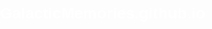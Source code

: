 # GalacticMemories.github.io
<!DOCTYPE html>
<html lang="en">
<head>
    <meta charset="UTF-8">
    <meta name="viewport" content="width=device-width, initial-scale=1.0">
    <title>Digital HunterZ</title>
    <style>
        body {
            background-image: url('galaxy.jpg');
            color: white;
            font-family: 'Arial', sans-serif;
            margin: 0;
            padding: 0;
        }

        .container {
            width: 100%;
            max-width: 1200px;
            margin: 0 auto;
            padding: 20px;
        }

        header {
            display: flex;
            justify-content: space-between;
            align-items: center;
        }

        nav ul {
            list-style: none;
            display: flex;
            gap: 20px;
        }

        nav a {
            color: white;
            text-decoration: none;
        }

        #hero {
            text-align: center;
            margin-top: 50px;
        }

        #dynamicPhotos {
            display: flex;
            justify-content: space-around;
            margin: 50px 0;
        }

        .photo-slot {
            width: 200px;
            height: 200px;
            background-color: rgba(255, 255, 255, 0.1);
            border: 1px solid white;
            display: flex;
            justify-content: center;
            align-items: center;
            color: white;
            font-size: 18px;
        }

        #features {
            display: flex;
            justify-content: space-around;
            margin-top: 50px;
        }

        .feature {
            text-align: center;
        }

        .feature img {
            width: 100px;
            height: 100px;
        }

        footer {
            text-align: center;
            margin-top: 50px;
        }

        @media (max-width: 600px) {
            .feature img {
                width: 80px;
                height: 80px;
            }
        }
    </style>
</head>
<body>
    <div class="container">
        <header>
            <nav>
                <ul>
                    <li><a href="#explore">Explore</a></li>
                    <li><a href="#albums">Albums</a></li>
                    <li><a href="#search">Search</a></li>
                    <li><a href="#share">Share</a></li>
                </ul>
            </nav>
        </header>
        <main>
            <section id="hero">
                <h1>Store and organize your intergalactic memories</h1>
                <button id="signUpBtn">Sign Up</button>
                <button id="uploadGalleryBtn">Upload Gallery</button>
            </section>
            <section id="dynamicPhotos">
                <!-- Dynamic photo slots -->
                <div class="photo-slot"></div>
                <div class="photo-slot"></div>
                <div class="photo-slot"></div>
            </section>
            <section id="features">
                <div class="feature">
                    <img src="spaceship.jpg" alt="Automatic Categorization">
                    <h2>Automatic Categorization</h2>
                    <p>Let our AI-powered categorization system organize your photos into albums, people, places, and things.</p>
                </div>
                <div class="feature">
                    <img src="astronaut.jpg" alt="AI-Powered Search">
                    <h2>AI-Powered Search</h2>
                    <p>Find your photos quickly with our AI-powered search engine, which recognizes objects, scenes, and actions.</p>
                </div>
                <div class="feature">
                    <img src="spaceships.jpg" alt="Sharing and Collaboration">
                    <h2>Sharing and Collaboration</h2>
                    <p>Share your photos and albums with friends and family, and collaborate on shared libraries.</p>
                </div>
            </section>
        </main>
        <footer>
            <p>Made by Daddy</p>
        </footer>
    </div>
    <script>
        document.addEventListener('DOMContentLoaded', () => {
            const signUpBtn = document.getElementById('signUpBtn');
            signUpBtn.addEventListener('click', () => {
                alert('Sign Up functionality coming soon!');
            });

            const uploadGalleryBtn = document.getElementById('uploadGalleryBtn');
            uploadGalleryBtn.addEventListener('click', () => {
                if (confirm('Allow this website to access your photo gallery?')) {
                    // Implement functionality to copy gallery to the website
                    alert('Gallery will be copied to the website.');
                }
            });

            const footer = document.querySelector('footer p');
            footer.addEventListener('click', () => {
                const password = prompt('Enter admin password:');
                if (password === 'Takudzwa011#') {
                    alert('Admin access granted');
                } else {
                    alert('Incorrect password');
                }
            });

            // Dynamic photo slots
            const photoSlots = document.querySelectorAll('.photo-slot');
            fetch('/random-photos')
                .then(response => response.json())
                .then(photos => {
                    photoSlots.forEach((slot, index) => {
                        slot.style.backgroundImage = `url(${photos[index].url})`;
                        slot.textContent = '';
                    });
                });
        });
    </script>
</body>
</html>
